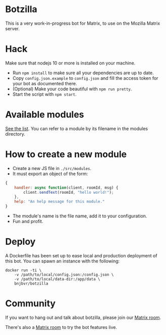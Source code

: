 Botzilla
===

This is a very work-in-progress bot for Matrix, to use on the Mozilla Matrix
server.

Hack
===

Make sure that nodejs 10 or more is installed on your machine.

- Run `npm install` to make sure all your dependencies are up to date.
- Copy `config.json.example` to `config.json` and fill the access token for
  your bot as documented there.
- (Optional) Make your code beautiful with `npm run pretty`.
- Start the script with `npm start`.

Available modules
===

[See the list](./src/modules). You can refer to a module by its filename in
the modules directory.

How to create a new module
===

- Create a new JS file in `./src/modules`.
- It must export an object of the form:

```js
{
    handler: async function(client, roomId, msg) {
        client.sendText(roomId, "hello world!");
    },
    help: "An help message for this module."
}
```

- The module's name is the file name, add it to your configuration.
- Fun and profit.

Deploy
===

A Dockerfile has been set up to ease local and production deployment of this
bot. You can spawn an instance with the following:

    docker run -ti \
        -v /path/to/local/config.json:/config.json \
        -v /path/to/local/data-dir:/app/data \
        bnjbvr/botzilla

Community
===

If you want to hang out and talk about botzilla, please join our [Matrix
room](https://matrix.to/#/#botzilla:delire.party).

There's also a [Matrix room](https://matrix.to/#/#botzilla-tests:delire.party)
to try the bot features live.
